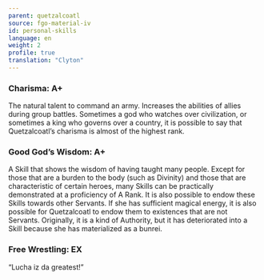 ```yaml
---
parent: quetzalcoatl
source: fgo-material-iv
id: personal-skills
language: en
weight: 2
profile: true
translation: "Clyton"
---
```


### Charisma: A+

The natural talent to command an army. Increases the abilities of allies during group battles.
Sometimes a god who watches over civilization, or sometimes a king who governs over a country, it is possible to say that Quetzalcoatl’s charisma is almost of the highest rank.

### Good God’s Wisdom: A+

A Skill that shows the wisdom of having taught many people.
Except for those that are a burden to the body (such as Divinity) and those that are characteristic of certain heroes, many Skills can be practically demonstrated at a proficiency of A Rank. It is also possible to endow these Skills towards other Servants. If she has sufficient magical energy, it is also possible for Quetzalcoatl to endow them to existences that are not Servants.
Originally, it is a kind of Authority, but it has deteriorated into a Skill because she has materialized as a bunrei.

### Free Wrestling: EX

“Lucha iz da greatest!”
